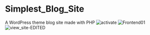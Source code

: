 # Simplest_Blog_Site
A WordPress theme blog site made with PHP
![activate](https://user-images.githubusercontent.com/105762453/228716729-e7d0c20b-735d-4a7a-994b-9abc49f4d8d9.PNG)
![Frontend01](https://user-images.githubusercontent.com/105762453/228716746-efb1fe7b-72d2-4761-8e25-900e62ffeff3.PNG)
![view_site-EDITED](https://user-images.githubusercontent.com/105762453/228716768-47a5f0da-28aa-4874-acf8-225ba7ee8def.png)
